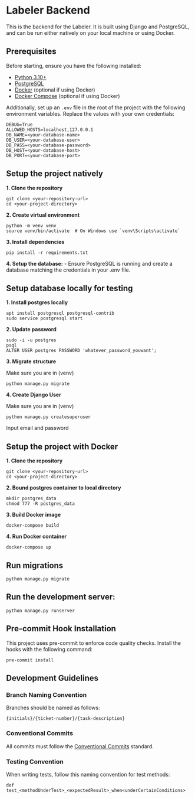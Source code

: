 # Labeler Backend

This is the backend for the Labeler. It is built using Django and PostgreSQL, and can be run either natively on your local machine or using Docker.

## Prerequisites

Before starting, ensure you have the following installed:

- [Python 3.10+](https://www.python.org/)
- [PostgreSQL](https://www.postgresql.org/download/)
- [Docker](https://www.docker.com/get-started) (optional if using Docker)
- [Docker Compose](https://docs.docker.com/compose/install/) (optional if using Docker)

Additionally, set up an `.env` file in the root of the project with the following environment variables. Replace the values with your own credentials:

```env
DEBUG=True
ALLOWED_HOSTS=localhost,127.0.0.1
DB_NAME=<your-database-name>
DB_USER=<your-database-user>
DB_PASS=<your-database-password>
DB_HOST=<your-database-host>
DB_PORT=<your-database-port>
```


## Setup the project natively

**1. Clone the repository**
```
git clone <your-repository-url>
cd <your-project-directory>
```
**2. Create virtual environment**
```
python -m venv venv
source venv/bin/activate  # On Windows use `venv\Scripts\activate`
```
**3. Install dependencies**
```
pip install -r requirements.txt
```
**4. Setup the database:** - Ensure PostgreSQL is running and create a database matching the credentials in your .env file.

## Setup database locally for testing

**1. Install postgres locally**
```
apt install postgresql postgresql-contrib
sudo service postgresql start
```

**2. Update password**
```
sudo -i -u postgres
psql
ALTER USER postgres PASSWORD 'whatever_password_youwant';
```

**3. Migrate structure**

Make sure you are in (venv)
```
python manage.py migrate
```

**4. Create Django User**

Make sure you are in (venv)
```
python manage.py createsuperuser
```
Input email and password


## Setup the project with Docker

**1. Clone the repository**
```
git clone <your-repository-url>
cd <your-project-directory>
```
**2. Bound postgres container to local directory**
```
mkdir postgres_data
chmod 777 -R postgres_data
```
**3. Build Docker image**
```
docker-compose build
```
**4. Run Docker container**
```
docker-compose up
```

## Run migrations
```
python manage.py migrate
```

## Run the development server:
```
python manage.py runserver
```

## Pre-commit Hook Installation
This project uses pre-commit to enforce code quality checks. Install the hooks with the following command:
```
pre-commit install
```
## Development Guidelines

### Branch Naming Convention

Branches should be named as follows:
```
{initials}/{ticket-number}/{task-description}
```

### Conventional Commits
All commits must follow the [Conventional Commits](https://www.conventionalcommits.org/en/v1.0.0/) standard.


### Testing Convention
When writing tests, follow this naming convention for test methods:
```
def test_<methodUnderTest>_<expectedResult>_when<underCertainConditions>
```

